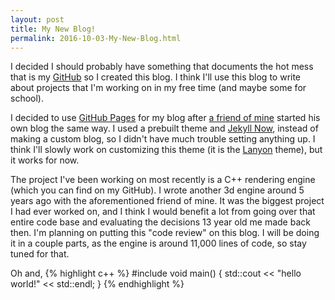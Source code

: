 ```yaml
---
layout: post
title: My New Blog!
permalink: 2016-10-03-My-New-Blog.html
---
```

I decided I should probably have something that documents the hot mess that is my [GitHub](https://github.com/) so I created this blog. I think I'll use this blog to write about projects that I'm working on in my free time (and maybe some for school). 

I decided to use [GitHub Pages](https://pages.github.com/) for my blog after [a friend of mine](https://dagronlund.github.io) started his own blog the same way. I used a prebuilt theme and [Jekyll Now](https://github.com/barryclark/jekyll-now), instead of making a custom blog, so I didn't have much trouble setting anything up. I think I'll slowly work on customizing this theme (it is the [Lanyon](https://github.com/poole/lanyon) theme), but it works for now. 

The project I've been working on most recently is a C++ rendering engine (which you can find on my GitHub). I wrote another 3d engine around 5 years ago with the aforementioned friend of mine. It was the biggest project I had ever worked on, and I think I would benefit a lot from going over that entire code base and evaluating the decisions 13 year old me made back then. I'm planning on putting this "code review" on this blog. I will be doing it in a couple parts, as the engine is around 11,000 lines of code, so stay tuned for that.

Oh and,
{% highlight c++ %}
#include <iostream>
void main() {
	std::cout << "hello world!" << std::endl;
}
{% endhighlight %}
